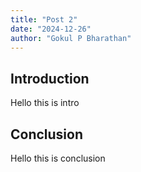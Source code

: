 ```yaml
---
title: "Post 2"
date: "2024-12-26"
author: "Gokul P Bharathan"
---
```


## Introduction
Hello this is intro

## Conclusion
Hello this is conclusion
